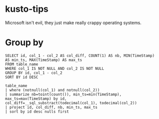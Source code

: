 # kusto-tips
Microsoft isn't evil, they just make really crappy operating systems.


# Group by
```
SELECT id, col_1 - col_2 AS col_diff, COUNT(1) AS nb, MIN(TimeStamp) AS min_ts, MAX(TimeStamp) AS max_ts
FROM table_name
WHERE col_1 IS NOT NULL AND col_2 IS NOT NULL
GROUP BY id, col_1 - col_2
SORT BY id DESC
```
```
table_name
| where (notnull(col_1) and notnull(col_2))
| summarize nb=toint(count()), min_ts=min(TimeStamp), max_ts=max(TimeStamp) by id, col_diff=__sql_substract(todecimal(col_1), todecimal(col_2))
| project id, col_diff, nb, min_ts, max_ts
| sort by id desc nulls first
```
